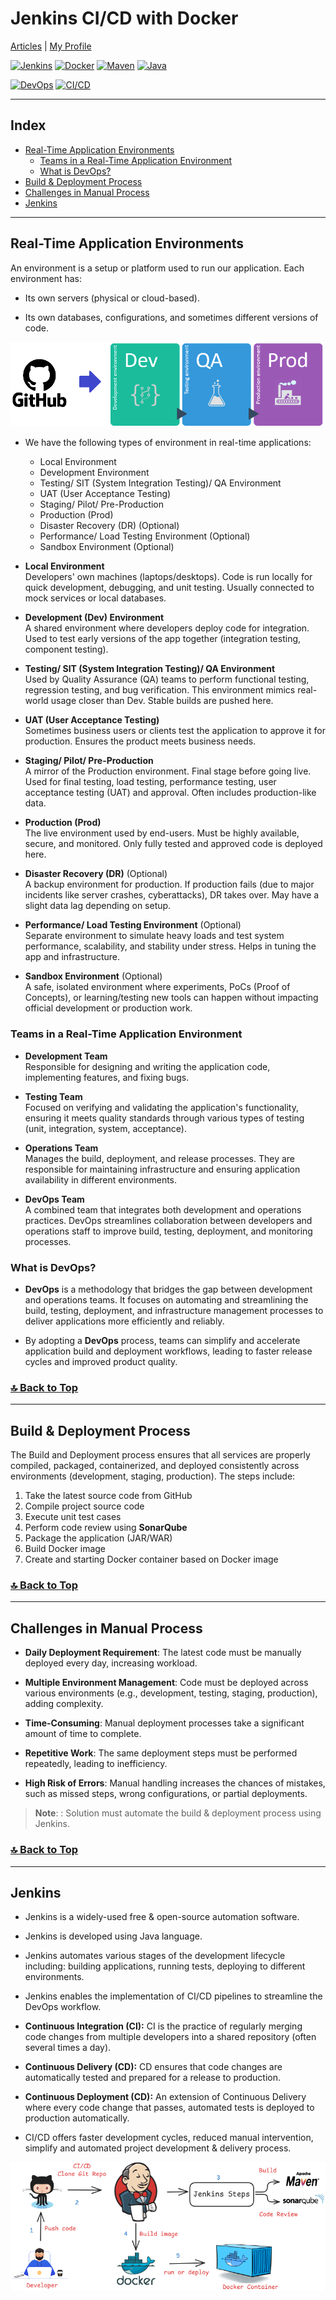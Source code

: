 # Jenkins CI/CD with Docker 

[Articles](https://nirmalakumarsahu.in/articles.html) | [My Profile](https://nirmalakumarsahu.in)

[![Jenkins](https://img.shields.io/badge/Jenkins-Automation-blue?logo=jenkins)](https://www.jenkins.io/) [![Docker](https://img.shields.io/badge/Docker-Containerization-blue?logo=docker)](https://www.docker.com/) [![Maven](https://img.shields.io/badge/Maven-BuildTool-blue?logo=apachemaven)](https://maven.apache.org/) [![Java](https://img.shields.io/badge/Java-21-blue?logo=openjdk)](https://openjdk.org/projects/jdk/21/) 

[![DevOps](https://img.shields.io/badge/DevOps-Culture-blue?logo=dev.to)](https://en.wikipedia.org/wiki/DevOps) [![CI/CD](https://img.shields.io/badge/CI%2FCD-Automation-blue?logo=githubactions)](https://en.wikipedia.org/wiki/CI/CD)

---

## Index
- [Real-Time Application Environments](#real-time-application-environments)
  - [Teams in a Real-Time Application Environment](#teams-in-a-real-time-application-environment)
  - [What is DevOps?](#what-is-devops)
- [Build & Deployment Process](#build--deployment-process)
- [Challenges in Manual Process](#challenges-in-manual-process)
- [Jenkins](#jenkins)
  
---

## Real-Time Application Environments

An environment is a setup or platform used to run our application. Each environment has:
- Its own servers (physical or cloud-based).

- Its own databases, configurations, and sometimes different versions of code.

![Real-Time Application Environments](images/environments.png) 

- We have the following types of environment in real-time applications:
  - Local Environment
  - Development Environment
  - Testing/ SIT (System Integration Testing)/ QA Environment
  - UAT (User Acceptance Testing)
  - Staging/ Pilot/ Pre-Production
  - Production (Prod)
  - Disaster Recovery (DR) (Optional)
  - Performance/ Load Testing Environment (Optional)
  - Sandbox Environment (Optional)
  
- **Local Environment**  
  Developers' own machines (laptops/desktops). Code is run locally for quick development, debugging, and unit testing. Usually connected to mock services or local databases.

- **Development (Dev) Environment**  
  A shared environment where developers deploy code for integration. Used to test early versions of the app together (integration testing, component testing).  
  
- **Testing/ SIT (System Integration Testing)/ QA Environment**  
  Used by Quality Assurance (QA) teams to perform functional testing, regression testing, and bug verification. This environment mimics real-world usage closer than Dev. Stable builds are pushed here.  
  
- **UAT (User Acceptance Testing)**  
  Sometimes business users or clients test the application to approve it for production. Ensures the product meets business needs.  
  
- **Staging/ Pilot/ Pre-Production**  
  A mirror of the Production environment. Final stage before going live. Used for final testing, load testing, performance testing, user acceptance testing (UAT) and approval. Often includes production-like data.  

- **Production (Prod)**  
  The live environment used by end-users. Must be highly available, secure, and monitored. Only fully tested and approved code is deployed here.  

- **Disaster Recovery (DR)** (Optional)  
  A backup environment for production. If production fails (due to major incidents like server crashes, cyberattacks), DR takes over. May have a slight data lag depending on setup.  

- **Performance/ Load Testing Environment** (Optional)  
  Separate environment to simulate heavy loads and test system performance, scalability, and stability under stress. Helps in tuning the app and infrastructure.  

- **Sandbox Environment** (Optional)  
  A safe, isolated environment where experiments, PoCs (Proof of Concepts), or learning/testing new tools can happen without impacting official development or production work.

### Teams in a Real-Time Application Environment

- **Development Team**  
  Responsible for designing and writing the application code, implementing features, and fixing bugs.

- **Testing Team**  
  Focused on verifying and validating the application's functionality, ensuring it meets quality standards through various types of testing (unit, integration, system, acceptance).

- **Operations Team**  
  Manages the build, deployment, and release processes. They are responsible for maintaining infrastructure and ensuring application availability in different environments.

- **DevOps Team**  
  A combined team that integrates both development and operations practices. DevOps streamlines collaboration between developers and operations staff to improve build, testing, deployment, and monitoring processes.

### What is DevOps?

- **DevOps** is a methodology that bridges the gap between development and operations teams. It focuses on automating and streamlining the build, testing, deployment, and infrastructure management processes to deliver applications more efficiently and reliably.

- By adopting a **DevOps** process, teams can simplify and accelerate application build and deployment workflows, leading to faster release cycles and improved product quality.

### [🔝 Back to Top](#index)

---

## Build & Deployment Process

The Build and Deployment process ensures that all services are properly compiled, packaged, containerized, and deployed consistently across environments (development, staging, production). The steps include:

1. Take the latest source code from GitHub
2. Compile project source code
3. Execute unit test cases
4. Perform code review using **SonarQube**
5. Package the application (JAR/WAR)
6. Build Docker image
7. Create and starting Docker container based on Docker image

### [🔝 Back to Top](#index)

---

## Challenges in Manual Process

- **Daily Deployment Requirement**: The latest code must be manually deployed every day, increasing workload.

- **Multiple Environment Management**: Code must be deployed across various environments (e.g., development, testing, staging, production), adding complexity.

- **Time-Consuming**: Manual deployment processes take a significant amount of time to complete.

- **Repetitive Work**: The same deployment steps must be performed repeatedly, leading to inefficiency.

- **High Risk of Errors**: Manual handling increases the chances of mistakes, such as missed steps, wrong configurations, or partial deployments.  

>**Note**: : Solution must automate the build & deployment process using Jenkins.

### [🔝 Back to Top](#index)

---

## Jenkins

- Jenkins is a widely-used free & open-source automation software.

- Jenkins is developed using Java language.

- Jenkins automates various stages of the development lifecycle including: building applications, running tests, deploying to different environments. 

- Jenkins enables the implementation of CI/CD pipelines to streamline the DevOps workflow.

- **Continuous Integration (CI):** CI is the practice of regularly merging code changes from multiple developers into a shared repository (often several times a day).

- **Continuous Delivery (CD):** CD ensures that code changes are automatically tested and prepared for a release to production. 

- **Continuous Deployment (CD):** An extension of Continuous Delivery
  where every code change that passes, automated tests is deployed to production automatically.

- CI/CD offers faster development cycles, reduced manual intervention, simplify and automated project development & delivery process.

![Jenkins](images/jenkin-build-process.png)